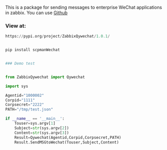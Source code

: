 This is a package for sending messages to enterprise WeChat applications in zabbix. You can use [Github](https://github.com/mikecui426/ZabbixQywechat)

### View at:

```python
https://pypi.org/project/ZabbixQywechat/1.0.1/


pip install scpmanWechat


### Demo test


from ZabbixQywechat import Qywechat

import sys

Agentid="1000002"
Corpid="1111"
Corpsecret="2222"
PATH="/tmp/test.json"

if __name__ == '__main__':
    Touser=sys.argv[1]
    Subject=str(sys.argv[2])
    Content=str(sys.argv[3])
    Result=Qywechat(Agentid,Corpid,Corpsecret,PATH)
    Result.SendMSGtoWechat(Touser,Subject,Content)
